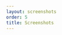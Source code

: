 ```yaml
---
layout: screenshots
order: 5
title: Screenshots
---
```

  <a href="/resources/remmina-plugin-rustdesk/archive/latest/english/general.png"
    data-caption="Basic settings"></a>
